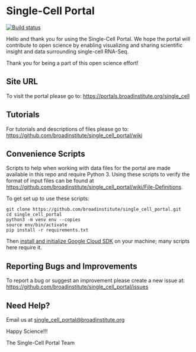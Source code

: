 # Single-Cell Portal
[![Build status](https://img.shields.io/circleci/build/github/broadinstitute/single_cell_portal.svg)](https://circleci.com/gh/broadinstitute/single_cell_portal)

Hello and thank you for using the Single-Cell Portal. We hope the portal will contribute to open science by enabling visualizing and sharing scientific insight and data surrounding single-cell RNA-Seq.

Thank you for being a part of this open science effort!

## Site URL
To visit the portal please go to: https://portals.broadinstitute.org/single_cell

## Tutorials
For tutorials and descriptions of files please go to: https://github.com/broadinstitute/single_cell_portal/wiki

## Convenience Scripts
Scripts to help when working with data files for the portal are made available in this repo and require Python 3. Using these scripts to verify the format of input files can be found at https://github.com/broadinstitute/single_cell_portal/wiki/File-Definitions.

To get set up to use these scripts:
```
git clone https://github.com/broadinstitute/single_cell_portal.git
cd single_cell_portal
python3 -m venv env --copies
source env/bin/activate
pip install -r requirements.txt
```

Then [install and initialize Google Cloud SDK](https://cloud.google.com/sdk/docs/quickstarts) on your machine; many scripts here require it.

## Reporting Bugs and Improvements
To report a bug or suggest an improvement please create a new issue at: https://github.com/broadinstitute/single_cell_portal/issues

## Need Help?

Email us at single_cell_portal@broadinstitute.org

Happy Science!!!

The Single-Cell Portal Team
